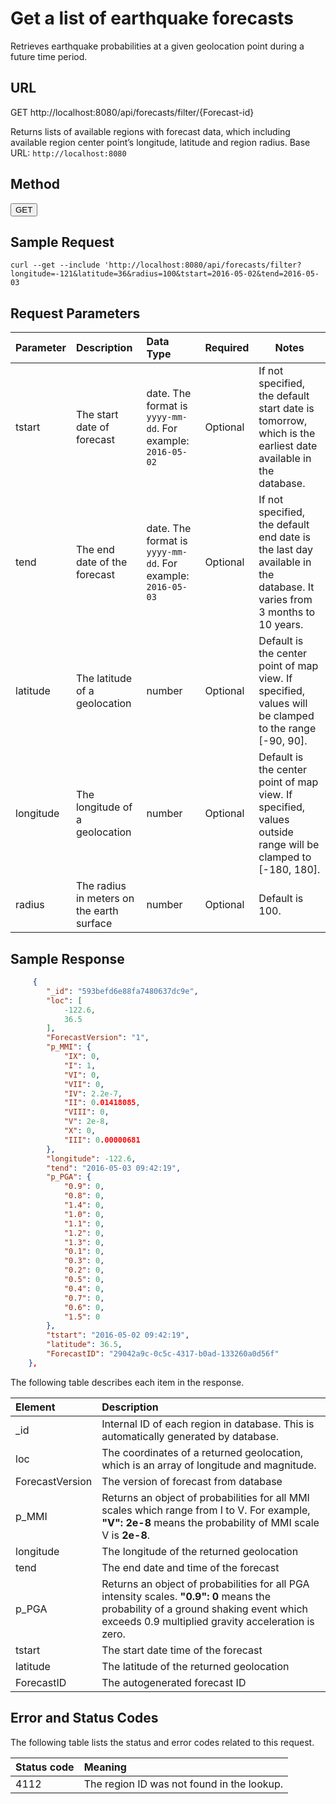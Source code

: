 
# Get a list of earthquake forecasts

Retrieves earthquake probabilities at a given geolocation point during a future time period. 


## URL
GET http://localhost:8080/api/forecasts/filter/{Forecast-id}

Returns lists of available regions with forecast data, which including available region center point’s longitude, latitude and region radius. 
Base URL: `http://localhost:8080`

## Method
<button>GET</button>

## Sample Request
```
curl --get --include 'http://localhost:8080/api/forecasts/filter?longitude=-121&latitude=36&radius=100&tstart=2016-05-02&tend=2016-05-03
```

## Request Parameters

| Parameter	| Description | Data Type | Required | Notes
| :--- | :---| :---| --- |--- |
| tstart| The start date of forecast | date. The format is `yyyy-mm-dd`. For example: `2016-05-02` | Optional | If not specified, the default start date is tomorrow, which is the earliest date available in the database. | 
| tend | The end date of the forecast | date. The format is `yyyy-mm-dd`. For example: `2016-05-03` | Optional | If not specified, the default end date is the last day available in the database. It varies from 3 months to 10 years.| 
| latitude | The latitude of a geolocation | number | Optional | Default is the center point of map view. If specified, values will be clamped to the range [-90, 90]. |
| longitude | The longitude of a geolocation  | number | Optional | Default is the center point of map view. If specified, values outside range will be clamped to [-180, 180]. |
| radius | The radius in meters on the earth surface | number | Optional | Default is 100. |


## Sample Response
```JSON
     {
        "_id": "593befd6e88fa7480637dc9e",
        "loc": [
            -122.6,
            36.5
        ],
        "ForecastVersion": "1",
        "p_MMI": {
            "IX": 0,
            "I": 1,
            "VI": 0,
            "VII": 0,
            "IV": 2.2e-7,
            "II": 0.01418085,
            "VIII": 0,
            "V": 2e-8,
            "X": 0,
            "III": 0.00000681
        },
        "longitude": -122.6,
        "tend": "2016-05-03 09:42:19",
        "p_PGA": {
            "0.9": 0,
            "0.8": 0,
            "1.4": 0,
            "1.0": 0,
            "1.1": 0,
            "1.2": 0,
            "1.3": 0,
            "0.1": 0,
            "0.3": 0,
            "0.2": 0,
            "0.5": 0,
            "0.4": 0,
            "0.7": 0,
            "0.6": 0,
            "1.5": 0
        },
        "tstart": "2016-05-02 09:42:19",
        "latitude": 36.5,
        "ForecastID": "29042a9c-0c5c-4317-b0ad-133260a0d56f"
    },
```

The following table describes each item in the response.

| Element | Description |
| :--- | :---|
| _id |	Internal ID of each region in database. This is automatically generated by database.|
| loc | The coordinates of a returned geolocation, which is an array of longitude and magnitude. |
| ForecastVersion | The version of forecast from database |
| p_MMI | Returns an object of probabilities for all MMI scales which range from I to V. For example, **"V": 2e-8** means the probability of MMI scale V is **2e-8**. |
| longitude | The longitude of the returned geolocation |
| tend | The end date and time of the forecast |
| p_PGA| Returns an object of probabilities for all PGA intensity scales. **"0.9": 0** means the probability of a ground shaking event which exceeds 0.9 multiplied gravity acceleration is zero. |
| tstart| The start date time of the forecast|
| latitude | The latitude of the returned geolocation  |
| ForecastID| The autogenerated forecast ID  | 


## Error and Status Codes
The following table lists the status and error codes related to this request.

|Status code |	Meaning |
| :--- | :--- |
|4112 |	The region ID was not found in the lookup. |


